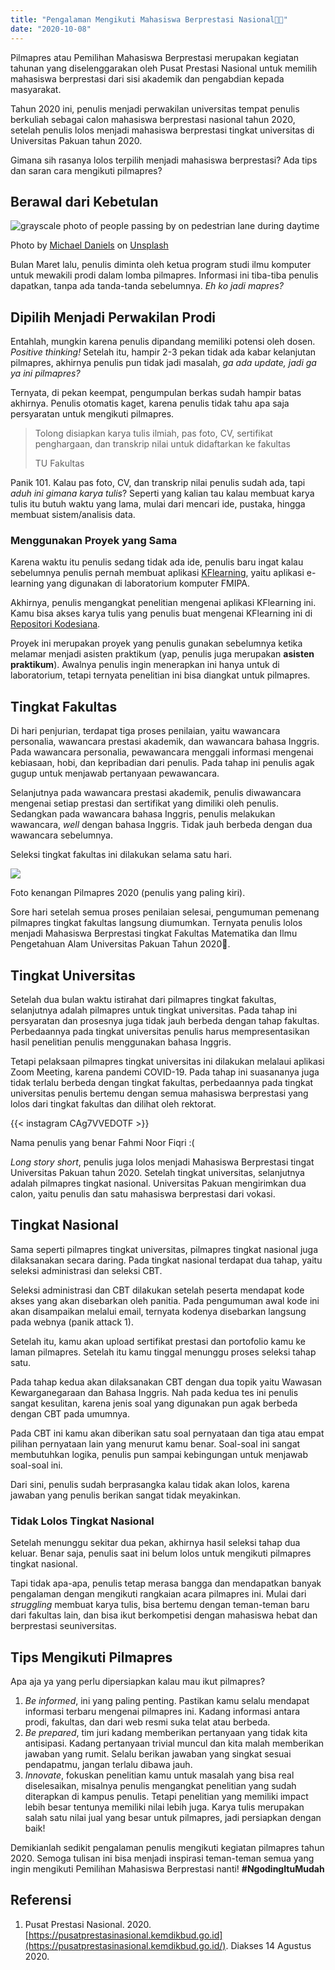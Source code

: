 ```yaml
---
title: "Pengalaman Mengikuti Mahasiswa Berprestasi Nasional👨‍🎓"
date: "2020-10-08"
---
```


Pilmapres atau Pemilihan Mahasiswa Berprestasi merupakan kegiatan tahunan yang
diselenggarakan oleh Pusat Prestasi Nasional untuk memilih mahasiswa berprestasi
dari sisi akademik dan pengabdian kepada masyarakat.

Tahun 2020 ini, penulis menjadi perwakilan universitas tempat penulis berkuliah
sebagai calon mahasiswa berprestasi nasional tahun 2020, setelah penulis lolos
menjadi mahasiswa berprestasi tingkat universitas di Universitas Pakuan tahun
2020.

Gimana sih rasanya lolos terpilih menjadi mahasiswa berprestasi? Ada tips dan
saran cara mengikuti pilmapres?

## Berawal dari Kebetulan

![grayscale photo of people passing by on pedestrian lane during
daytime](/posts/2020-10-08/michael-daniels-yhh07igjajm-unsplash-1024x768.jpeg)

Photo by [Michael Daniels](https://unsplash.com/@mdaniels) on
[Unsplash](https://unsplash.com/?utm_source=kodesiana&utm_medium=referral)

Bulan Maret lalu, penulis diminta oleh ketua program studi ilmu komputer untuk
mewakili prodi dalam lomba pilmapres. Informasi ini tiba-tiba penulis dapatkan,
tanpa ada tanda-tanda sebelumnya. _Eh ko jadi mapres?_

## Dipilih Menjadi Perwakilan Prodi

Entahlah, mungkin karena penulis dipandang memiliki potensi oleh dosen.
_Positive thinking!_ Setelah itu, hampir 2-3 pekan tidak ada kabar kelanjutan
pilmapres, akhirnya penulis pun tidak jadi masalah, _ga ada update, jadi ga ya
ini pilmapres?_

Ternyata, di pekan keempat, pengumpulan berkas sudah hampir batas akhirnya.
Penulis otomatis kaget, karena penulis tidak tahu apa saja persyaratan untuk
mengikuti pilmapres.

> Tolong disiapkan karya tulis ilmiah, pas foto, CV, sertifikat penghargaan, dan
> transkrip nilai untuk didaftarkan ke fakultas
>
> TU Fakultas

Panik 101. Kalau pas foto, CV, dan transkrip nilai penulis sudah ada, tapi _aduh
ini gimana karya tulis_? Seperti yang kalian tau kalau membuat karya tulis itu
butuh waktu yang lama, mulai dari mencari ide, pustaka, hingga membuat
sistem/analisis data.

### Menggunakan Proyek yang Sama

Karena waktu itu penulis sedang tidak ada ide, penulis baru ingat kalau
sebelumnya penulis pernah membuat aplikasi
[KFlearning](https://kodesiana.com/tips-dan-trik/kflearning-e-learning-laboratorium-universitas-pakuan/),
yaitu aplikasi e-learning yang digunakan di laboratorium komputer FMIPA.

Akhirnya, penulis mengangkat penelitian mengenai aplikasi KFlearning ini. Kamu
bisa akses karya tulis yang penulis buat mengenai KFlearning ini di [Repositori
Kodesiana](https://kodesiana.com/repositori-kodesiana/).

Proyek ini merupakan proyek yang penulis gunakan sebelumnya ketika melamar
menjadi asisten praktikum (yap, penulis juga merupakan **asisten praktikum**).
Awalnya penulis ingin menerapkan ini hanya untuk di laboratorium, tetapi
ternyata penelitian ini bisa diangkat untuk pilmapres.

## Tingkat Fakultas

Di hari penjurian, terdapat tiga proses penilaian, yaitu wawancara personalia,
wawancara prestasi akademik, dan wawancara bahasa Inggris. Pada wawancara
personalia, pewawancara menggali informasi mengenai kebiasaan, hobi, dan
kepribadian dari penulis. Pada tahap ini penulis agak gugup untuk menjawab
pertanyaan pewawancara.

Selanjutnya pada wawancara prestasi akademik, penulis diwawancara mengenai
setiap prestasi dan sertifikat yang dimiliki oleh penulis. Sedangkan pada
wawancara bahasa Inggris, penulis melakukan wawancara, _well_ dengan bahasa
Inggris. Tidak jauh berbeda dengan dua wawancara sebelumnya.

Seleksi tingkat fakultas ini dilakukan selama satu hari.

![](/posts/2020-10-08/pilmapres-fmipa-1024x768.jpeg)

Foto kenangan Pilmapres 2020 (penulis yang paling kiri).

Sore hari setelah semua proses penilaian selesai, pengumuman pemenang pilmapres
tingkat fakultas langsung diumumkan. Ternyata penulis lolos menjadi Mahasiswa
Berprestasi tingkat Fakultas Matematika dan Ilmu Pengetahuan Alam Universitas
Pakuan Tahun 2020🎉.

## Tingkat Universitas

Setelah dua bulan waktu istirahat dari pilmapres tingkat fakultas, selanjutnya
adalah pilmapres untuk tingkat universitas. Pada tahap ini persyaratan dan
prosesnya juga tidak jauh berbeda dengan tahap fakultas. Perbedaannya pada
tingkat universitas penulis harus mempresentasikan hasil penelitian penulis
menggunakan bahasa Inggris.

Tetapi pelaksaan pilmapres tingkat universitas ini dilakukan melalaui aplikasi
Zoom Meeting, karena pandemi COVID-19. Pada tahap ini suasananya juga tidak
terlalu berbeda dengan tingkat fakultas, perbedaannya pada tingkat universitas
penulis bertemu dengan semua mahasiswa berprestasi yang lolos dari tingkat
fakultas dan dilihat oleh rektorat.

{{< instagram CAg7VVEDOTF >}}

Nama penulis yang benar Fahmi Noor Fiqri :(

_Long story short_, penulis juga lolos menjadi Mahasiswa Berprestasi tingat
Universitas Pakuan tahun 2020. Setelah tingkat universitas, selanjutnya adalah
pilmapres tingkat nasional. Universitas Pakuan mengirimkan dua calon, yaitu
penulis dan satu mahasiswa berprestasi dari vokasi.

## Tingkat Nasional

Sama seperti pilmapres tingkat universitas, pilmapres tingkat nasional juga
dilaksanakan secara daring. Pada tingkat nasional terdapat dua tahap, yaitu
seleksi administrasi dan seleksi CBT.

Seleksi administrasi dan CBT dilakukan setelah peserta mendapat kode akses yang
akan disebarkan oleh panitia. Pada pengumuman awal kode ini akan disampaikan
melalui email, ternyata kodenya disebarkan langsung pada webnya (panik attack
1).

Setelah itu, kamu akan upload sertifikat prestasi dan portofolio kamu ke laman
pilmapres. Setelah itu kamu tinggal menunggu proses seleksi tahap satu.

Pada tahap kedua akan dilaksanakan CBT dengan dua topik yaitu Wawasan
Kewarganegaraan dan Bahasa Inggris. Nah pada kedua tes ini penulis sangat
kesulitan, karena jenis soal yang digunakan pun agak berbeda dengan CBT pada
umumnya.

Pada CBT ini kamu akan diberikan satu soal pernyataan dan tiga atau empat
pilihan pernyataan lain yang menurut kamu benar. Soal-soal ini sangat
membutuhkan logika, penulis pun sampai kebingungan untuk menjawab soal-soal ini.

Dari sini, penulis sudah berprasangka kalau tidak akan lolos, karena jawaban
yang penulis berikan sangat tidak meyakinkan.

### Tidak Lolos Tingkat Nasional

Setelah menunggu sekitar dua pekan, akhirnya hasil seleksi tahap dua keluar.
Benar saja, penulis saat ini belum lolos untuk mengikuti pilmapres tingkat
nasional.

Tapi tidak apa-apa, penulis tetap merasa bangga dan mendapatkan banyak
pengalaman dengan mengikuti rangkaian acara pilmapres ini. Mulai dari
_struggling_ membuat karya tulis, bisa bertemu dengan teman-teman baru dari
fakultas lain, dan bisa ikut berkompetisi dengan mahasiswa hebat dan berprestasi
seuniversitas.

## Tips Mengikuti Pilmapres

Apa aja ya yang perlu dipersiapkan kalau mau ikut pilmapres?

1. _Be informed_, ini yang paling penting. Pastikan kamu selalu mendapat
   informasi terbaru mengenai pilmapres ini. Kadang informasi antara prodi,
   fakultas, dan dari web resmi suka telat atau berbeda.
2. _Be prepared_, tim juri kadang memberikan pertanyaan yang tidak kita
   antisipasi. Kadang pertanyaan trivial muncul dan kita malah memberikan
   jawaban yang rumit. Selalu berikan jawaban yang singkat sesuai pendapatmu,
   jangan terlalu dibawa jauh.
3. _Innovate_, fokuskan penelitian kamu untuk masalah yang bisa real
   diselesaikan, misalnya penulis mengangkat penelitian yang sudah diterapkan di
   kampus penulis. Tetapi penelitian yang memiliki impact lebih besar tentunya
   memiliki nilai lebih juga. Karya tulis merupakan salah satu nilai jual yang
   besar untuk pilmapres, jadi persiapkan dengan baik!

Demikianlah sedikit pengalaman penulis mengikuti kegiatan pilmapres tahun 2020.
Semoga tulisan ini bisa menjadi inspirasi teman-teman semua yang ingin mengikuti
Pemilihan Mahasiswa Berprestasi nanti! **#NgodingItuMudah**

## Referensi

1. Pusat Prestasi Nasional. 2020.
   [https://pusatprestasinasional.kemdikbud.go.id](https://pusatprestasinasional.kemdikbud.go.id/).
   Diakses 14 Agustus 2020.

